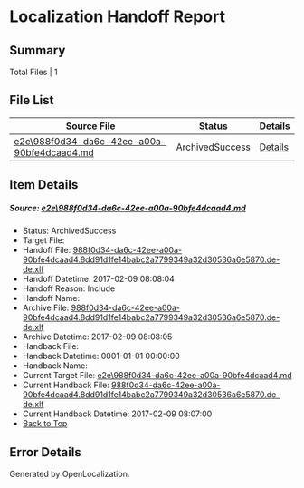 # <a name='report-top'></a> Localization Handoff Report

## Summary
 Total Files | 1

## File List
 Source File | Status | Details 
 ----------- | ------ | ------- 
 [e2e\988f0d34-da6c-42ee-a00a-90bfe4dcaad4.md](https://github.com/OpenLocalizationTestOrg/ol-test0/blob/45a01455ee9bc9b4ae2dc5b0467c772b5d618c3f/e2e/988f0d34-da6c-42ee-a00a-90bfe4dcaad4.md) | ArchivedSuccess | [Details](#4bbc5e3c9eb05cb444c4a59d4c54951b42d3b41a5)

## Item Details
##### <a name='4bbc5e3c9eb05cb444c4a59d4c54951b42d3b41a5'></a> Source: [e2e\988f0d34-da6c-42ee-a00a-90bfe4dcaad4.md](https://github.com/OpenLocalizationTestOrg/ol-test0/blob/45a01455ee9bc9b4ae2dc5b0467c772b5d618c3f/e2e/988f0d34-da6c-42ee-a00a-90bfe4dcaad4.md)
* Status: ArchivedSuccess
* Target File: 
* Handoff File: [988f0d34-da6c-42ee-a00a-90bfe4dcaad4.8dd91d1fe14babc2a7799349a32d30536a6e5870.de-de.xlf](https://github.com/OpenLocalizationTestOrg/ol-test0-handoff/blob/603eabd063083688057abbcff74129377697a8b7/ol-handoff/OpenLocalizationTestOrg/ol-test0-dede/shujia/ht/988f0d34-da6c-42ee-a00a-90bfe4dcaad4.8dd91d1fe14babc2a7799349a32d30536a6e5870.de-de.xlf)
* Handoff Datetime: 2017-02-09 08:08:04
* Handoff Reason: Include
* Handoff Name: 
* Archive File: [988f0d34-da6c-42ee-a00a-90bfe4dcaad4.8dd91d1fe14babc2a7799349a32d30536a6e5870.de-de.xlf](https://github.com/OpenLocalizationTestOrg/ol-test0-handoff/blob/6d20ff3665ed12d7c06a3d3a8860b338069c1144/ol-archive/OpenLocalizationTestOrg/ol-test0-dede/shujia/ht/988f0d34-da6c-42ee-a00a-90bfe4dcaad4.8dd91d1fe14babc2a7799349a32d30536a6e5870.de-de.xlf)
* Archive Datetime: 2017-02-09 08:08:05
* Handback File: 
* Handback Datetime: 0001-01-01 00:00:00
* Handback Name: 
* Current Target File: [e2e\988f0d34-da6c-42ee-a00a-90bfe4dcaad4.md](https://github.com/OpenLocalizationTestOrg/ol-test0-dede/blob/fdd0fe412a4eb0fa4c975dff15698be37292643b/e2e/988f0d34-da6c-42ee-a00a-90bfe4dcaad4.md)
* Current Handback File: [988f0d34-da6c-42ee-a00a-90bfe4dcaad4.8dd91d1fe14babc2a7799349a32d30536a6e5870.de-de.xlf](https://github.com/OpenLocalizationTestOrg/ol-test0-handback/blob/791224d7d8c4da7f38f421071ab7aadef53af1cd/ol-handback/OpenLocalizationTestOrg/ol-test0-dede/shujia/ht/988f0d34-da6c-42ee-a00a-90bfe4dcaad4.8dd91d1fe14babc2a7799349a32d30536a6e5870.de-de.xlf)
* Current Handback Datetime: 2017-02-09 08:07:00
* [Back to Top](#report-top)


## Error Details

Generated by OpenLocalization.
